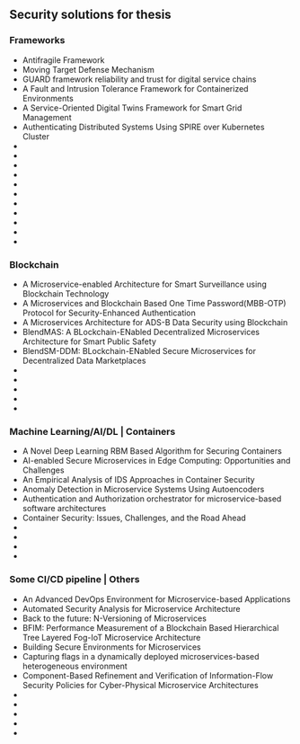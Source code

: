 <h2>Security solutions for thesis</h2>
<h3>Frameworks</h3>
<ul>
  <li>Antifragile Framework</li>
  <li>Moving Target Defense Mechanism</li>
  <li>GUARD framework reliability and trust for digital service chains</li>
  <li>A Fault and Intrusion Tolerance Framework for Containerized Environments</li>
  <li>A Service-Oriented Digital Twins Framework for Smart Grid Management</li>
  <li>Authenticating Distributed Systems Using  SPIRE over Kubernetes Cluster</li>
  <li></li>
  <li></li>
  <li></li>
  <li></li>
  <li></li>
  <li></li>
  <li></li>
  <li></li>
  <li></li>
  <li></li>
  <li></li>
</ul>
<h3>Blockchain</h3>
<ul>
  <li>A Microservice-enabled Architecture for Smart Surveillance using Blockchain Technology</li>
  <li>A Microservices and Blockchain Based One Time Password(MBB-OTP) Protocol for Security-Enhanced Authentication</li>
  <li>A Microservices Architecture for ADS-B Data Security using Blockchain</li>
  <li>BlendMAS: A BLockchain-ENabled Decentralized Microservices Architecture for Smart Public Safety</li>
  <li>BlendSM-DDM: BLockchain-ENabled Secure Microservices for Decentralized Data Marketplaces</li>
  <li></li>
  <li></li>
  <li></li>
  <li></li>
  <li></li>
</ul>
<h3>Machine Learning/AI/DL | Containers</h3>
<ul>
  <li>A Novel Deep Learning RBM Based Algorithm for Securing Containers</li>
  <li>AI-enabled Secure Microservices in Edge Computing: Opportunities and Challenges</li>
  <li>An Empirical Analysis of IDS Approaches in Container Security</li>
  <li>Anomaly Detection in Microservice Systems Using Autoencoders</li>
  <li>Authentication and Authorization orchestrator for microservice-based software architectures</li>
  <li>Container Security: Issues, Challenges, and the Road Ahead</li>
  <li></li>
  <li></li>
  <li></li>
  <li></li>
</ul>
<h3>Some CI/CD pipeline | Others</h3>
<ul>
  <li>An Advanced DevOps Environment for Microservice-based Applications</li>
  <li>Automated Security Analysis for Microservice Architecture</li>
  <li>Back to the future: N-Versioning of Microservices</li>
  <li>BFIM: Performance Measurement of a Blockchain Based Hierarchical Tree Layered Fog-IoT Microservice Architecture</li>
  <li>Building Secure Environments for Microservices</li>
  <li>Capturing flags in a dynamically deployed microservices-based heterogeneous environment</li>
  <li>Component-Based Refinement and Verification of Information-Flow Security Policies for Cyber-Physical Microservice Architectures</li>
  <li></li>
  <li></li>
  <li></li>
  <li></li>
  <li></li>
</ul>
